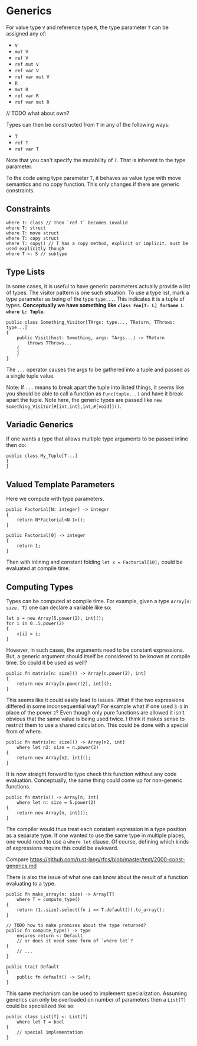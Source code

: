 # Generics

For value type `V` and reference type `R`, the type parameter `T` can be assigned any of:

* `V`
* `mut V`
* `ref V`
* `ref mut V`
* `ref var V`
* `ref var mut V`
* `R`
* `mut R`
* `ref var R`
* `ref var mut R`

// TODO what about own?

Types can then be constructed from `T` in any of the following ways:

* `T`
* `ref T`
* `ref var T`

Note that you can't specify the mutability of `T`. That is inherent to the type parameter.

To the code using type parameter `T`, it behaves as value type with move semantics and no copy function. This only changes if there are generic constraints.

## Constraints

```azoth
where T: class // Then `ref T` becomes invalid
where T: struct
where T: move struct
where T: copy struct
where T: copy() // T has a copy method, explicit or implicit. must be used explicitly though
where T <: S // subtype
```

## Type Lists

In some cases, it is useful to have generic parameters actually provide a list of types. The visitor pattern is one such situation. To use a type list, mark a type parameter as being of the type `type...`. This indicates it is a tuple of types. **Conceptually we have something like `class Foo[T: L] forSome L where L: Tuple`.**

```azoth
public class Something_Visitor[TArgs: type..., TReturn, TThrows: type...]
{
    public Visit(host: Something, args: TArgs...) -> TReturn
        throws TThrows...
    {
    }
}
```

The `...` operator causes the args to be gathered into a tuple and passed as a single tuple value.

Note: If `...` means to break apart the tuple into listed things, it seems like you should be able to call a function as `Func(tuple...)` and have it break apart the tuple. Note here, the generic types are passed like `new Something_Visitor[#[int,int],int,#[void]]()`.

## Variadic Generics

If one wants a type that allows multiple type arguments to be passed inline then do:

    public class My_Tuple[T...]
    {
    }

## Valued Template Parameters

Here we compute with type parameters.

    public Factorial[N: integer] -> integer
    {
        return N*Factorial<N-1>();
    }

    public Factorial[0] -> integer
    {
        return 1;
    }

Then with inlining and constant folding `let x = Factorial[10];` could be evaluated at compile time.

## Computing Types

Types can be computed at compile time. For example, given a type `Array[n: size, T]` one can declare a variable like so:

```azoth
let x = new Array[5.power(2), int]();
for i in 0..5.power(2)
{
    x[i] = i;
}
```

However, in such cases, the arguments need to be constant expressions. But, a generic argument should itself be considered to be known at compile time. So could it be used as well?

```azoth
public fn matrix[n: size]() -> Array[n.power(2), int]
{
    return new Array[n.power(2), int]();
}
```

This seems like it could easily lead to issues. What if the two expressions differed in some inconsequential way? For example what if one used `3-1` in place of the power `2`? Even though only pure functions are allowed it isn't obvious that the same value is being used twice. I think it makes sense to restrict them to use a shared calculation. This could be done with a special from of where.

```azoth
public fn matrix[n: size]() -> Array[n2, int]
    where let n2: size = n.power(2)
{
    return new Array[n2, int]();
}
```

It is now straight forward to type check this function without any code evaluation. Conceptually, the same thing could come up for non-generic functions.

```azoth
public fn matrix() -> Array[n, int]
    where let n: size = 5.power(2)
{
    return new Array[n, int]();
}
```

The compiler would thus treat each constant expression in a type position as a separate type. If one wanted to use the same type in multiple places, one would need to use a `where let` clause. Of course, defining which kinds of expressions require this could be awkward.

Compare https://github.com/rust-lang/rfcs/blob/master/text/2000-const-generics.md

There is also the issue of what one can know about the result of a function evaluating to a type.

```azoth
public fn make_array(n: size) -> Array[T]
    where T = compute_type()
{
    return (1..size).select(fn i => T.default()).to_array();
}

// TODO how to make promises about the type returned?
public fn compute_type() -> type
    ensures return <: Default
    // or does it need some form of `where let`?
{
    // ...
}

public trait Default
{
    public fn default() -> Self;
}
```

This same mechanism can be used to implement specialization. Assuming generics can only be overloaded on number of parameters then a `List[T]` could be specialized like so:

```azoth
public class List[T] <: List[T]
    where let T = bool
{
    // special implementation
}
```
